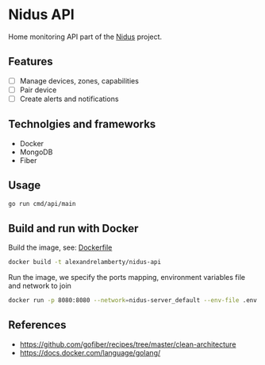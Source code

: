 # Nidus API

Home monitoring API part of the
[Nidus](https://github.com/alexandrelamberty/nidus) project.

## Features

- [ ] Manage devices, zones, capabilities
- [ ] Pair device
- [ ] Create alerts and notifications

## Technolgies and frameworks

- Docker
- MongoDB
- Fiber

## Usage

```bash
go run cmd/api/main
```

## Build and run with Docker

Build the image, see: [Dockerfile](./Dockerfile)

```bash
docker build -t alexandrelamberty/nidus-api
```

Run the image, we specify the ports mapping, environment variables file and network to join

```bash
docker run -p 8080:8080 --network=nidus-server_default --env-file .env -name nidus-api -d alexandrelamberty/nidus-api_latest
```

## References

- <https://github.com/gofiber/recipes/tree/master/clean-architecture>
- <https://docs.docker.com/language/golang/>